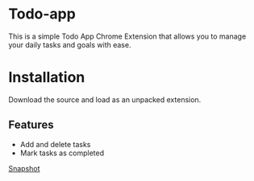 # Todo-app
This is a simple Todo App Chrome Extension that allows you to manage your daily tasks and goals with ease. 

# Installation
Download the source and load as an unpacked extension.

## Features
- Add and delete tasks
- Mark tasks as completed

[Snapshot](https://github.com/Brol33/Todo-app/blob/main/todolist.PNG?raw=true)
